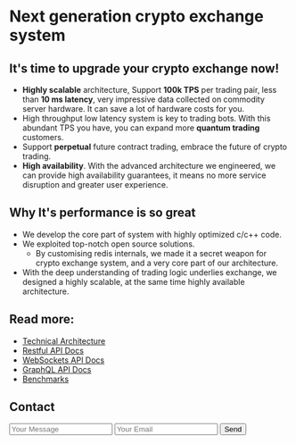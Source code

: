 # Next generation crypto exchange system

## It's time to upgrade your crypto exchange now!

* **Highly scalable** architecture, Support **100k TPS** per trading pair, less than **10 ms latency**, very impressive data collected on commodity server hardware. It can save a lot of hardware costs for you.
* High throughput low latency system is key to trading bots. With this abundant TPS you have, you can expand more **quantum trading** customers.
* Support **perpetual** future contract trading, embrace the future of crypto trading.
* **High availability**. With the advanced architecture we engineered, we can provide high availability guarantees, it means no more service disruption and greater user experience.

## Why It's performance is so great

* We develop the core part of system with highly optimized c/c++ code.
* We exploited top-notch open source solutions.
  * By customising redis internals, we made it a secret weapon for crypto exchange system, and a very core part of our architecture.
* With the deep understanding of trading logic underlies exchange, we designed a highly scalable, at the same time highly available architecture.

## Read more:

* [Technical Architecture](architecture.md)
* [Restful API Docs](rest-api.html)
* [WebSockets API Docs](ws.md)
* [GraphQL API Docs](graphql.md)
* [Benchmarks](benchmarks.md)

## Contact

<form action="https://formspree.io/yi.codeplayer@gmail.com" method="POST">
    <input type="text" name="name" placeholder="Your Message">
    <input type="email" name="_replyto" placeholder="Your Email">
    <input type="submit" value="Send">
</form>

